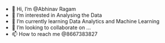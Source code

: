 - 👋 Hi, I’m @Abhinav Ragam
- 👀 I’m interested in Analysing the Data
- 🌱 I’m currently learning Data Analytics and Machine Learning
- 💞️ I’m looking to collaborate on ...
- 📫 How to reach me @8667383827 

<!---
AbhinavRagam/AbhinavRagam is a ✨ special ✨ repository because its `README.md` (this file) appears on your GitHub profile.
You can click the Preview link to take a look at your changes.
--->
